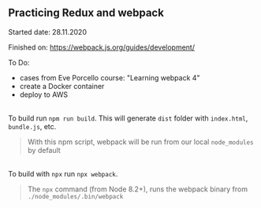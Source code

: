 
## Practicing Redux and webpack

Started date: 28.11.2020

Finished on: https://webpack.js.org/guides/development/

To Do:
- cases from Eve Porcello course: "Learning webpack 4"
- create a Docker container
- deploy to AWS

\
To build run `npm run build`. This will generate `dist` folder with `index.html`, `bundle.js`, etc.
> With this npm script, webpack will be run from our local `node_modules` by default

\
To build with `npx` run `npx webpack`.
> The `npx` command (from Node 8.2+), runs the webpack binary from `./node_modules/.bin/webpack`
